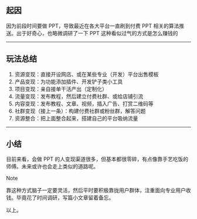 ## 起因
因为前段时间要做 PPT，导致最近在各大平台一直刷到付费 PPT 相关的算法推送。出于好奇心，也略微调研了一下 PPT 这种看似过气的方式是怎么赚钱的

---
## 玩法总结
1. 资源变现：直接开设网店、或在某些专业（开发）平台出售模板
2. 产品变现：为功能添加插件、开发铲子类小工具
3. 项目变现：亲自接单干活产出（定制化）
4. 流量变现：发布教程，然后建立付费社群、或给店铺引流
5. 内容变现：发布教程、文章、视频，插入广告、打赏二维码等
6. 社群变现（接上一条）：构建付费社群或粉丝群，解答问题
7. 资源整合：把上面整合起来，搭建自己的平台吸纳流量

---
## 小结
目前来看，会做 PPT 的人变现渠道很多，但基本都很零碎，有点像靠手艺吃饭的师傅。未来或许也会走上类似的道路呢。

> [!NOTE]
> 靠这种方式脑子一定要灵活，然后平时要积极靠拢用户群体，注重面向专业用户收钱。毕竟花了时间调研，写篇小文章留着备忘。

以上。